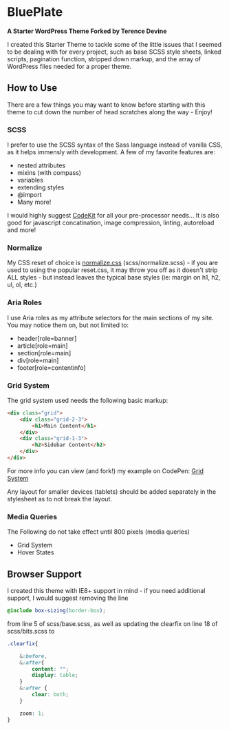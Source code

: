 BluePlate
==========

**A Starter WordPress Theme Forked by Terence Devine**

I created this Starter Theme to tackle some of the little issues that I seemed to be dealing with for every project, such as base SCSS style sheets, linked scripts, pagination function, stripped down markup, and the array of WordPress files needed for a proper theme.

## How to Use

There are a few things you may want to know before starting with this theme to cut down the number of head scratches along the way - Enjoy!

### SCSS

I prefer to use the SCSS syntax of the Sass language instead of vanilla CSS, as it helps immensly with development.  A few of my favorite features are:

* nested attributes
* mixins (with compass)
* variables
* extending styles
* @import
* Many more!

I would highly suggest <a href="http://incident57.com/codekit/" target="_blank">CodeKit</a> for all your pre-processor needs...  It is also good for javascript concatination, image compression, linting, autoreload and more!

### Normalize

My CSS reset of choice is <a href="http://necolas.github.com/normalize.css/" target="_blank">normalize.css</a> (scss/normalize.scss) - if you are used to using the popular reset.css, it may throw you off as it doesn't strip ALL styles - but instead leaves the typical base styles (ie: margin on h1, h2, ul, ol, etc.)

### Aria Roles

I use Aria roles as my attribute selectors for the main sections of my site.  You may notice them on, but not limited to:

* header[role=banner]
* article[role=main]
* section[role=main]
* div[role=main]
* footer[role=contentinfo]

### Grid System

The grid system used needs the following basic markup:

```html
<div class="grid">
	<div class="grid-2-3">
		<h1>Main Content</h1>
	</div>
	<div class="grid-1-3">
		<h2>Sidebar Content</h2>
	</div>
</div>
```

For more info you can view (and fork!) my example on CodePen: <a href="http://codepen.io/tdevine33/pen/gaokG" target="_blank">Grid System</a>

Any layout for smaller devices (tablets) should be added separately in the stylesheet as to not break the layout.

### Media Queries

The Following do not take effect until 800 pixels (media queries)

* Grid System
* Hover States

## Browser Support

I created this theme with IE8+ support in mind - if you need additional support, I would suggest removing the line
```scss
@include box-sizing(border-box);
```
from line 5 of scss/base.scss, as well as updating the clearfix on line 18 of scss/bits.scss to
```scss
.clearfix{

	&:before,
	&:after{
	    content: "";
	    display: table;
	} 
	&:after {
		clear: both;
	}

    zoom: 1;
}
```